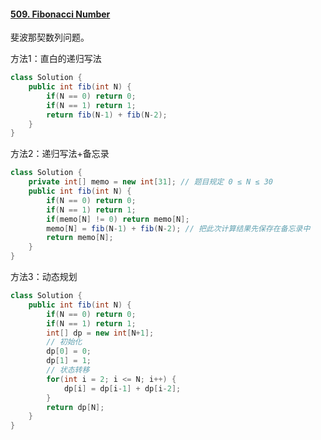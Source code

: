 #### [509. Fibonacci Number](https://leetcode-cn.com/problems/fibonacci-number/)

斐波那契数列问题。

方法1：直白的递归写法

```java
class Solution {
    public int fib(int N) {
        if(N == 0) return 0;
        if(N == 1) return 1;
        return fib(N-1) + fib(N-2);
    }
}
```



方法2：递归写法+备忘录

```java
class Solution {
    private int[] memo = new int[31]; // 题目规定 0 ≤ N ≤ 30
    public int fib(int N) {
        if(N == 0) return 0;
        if(N == 1) return 1;
        if(memo[N] != 0) return memo[N];
        memo[N] = fib(N-1) + fib(N-2); // 把此次计算结果先保存在备忘录中
        return memo[N];
    }
}
```



方法3：动态规划

```java
class Solution {
    public int fib(int N) {
        if(N == 0) return 0;
        if(N == 1) return 1;
        int[] dp = new int[N+1];
        // 初始化
        dp[0] = 0;
        dp[1] = 1;
        // 状态转移
        for(int i = 2; i <= N; i++) {
            dp[i] = dp[i-1] + dp[i-2];
        }
        return dp[N];
    }
}
```

